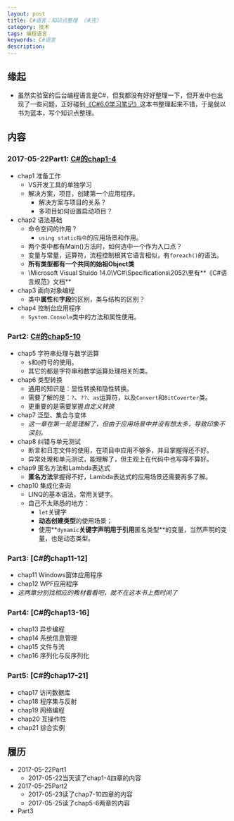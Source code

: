 ```yaml
---
layout: post  
title: C#语言：知识点整理 （未完）  
category: 技术  
tags: 编程语言      
keywords: C#语言      
description:    
---  
```


##  缘起
+ 虽然实验室的后台编程语言是C#，但我都没有好好整理一下，但开发中也出现了一些问题，正好碰到[《C#6.0学习笔记》](https://book.douban.com/subject/26923370/)这本书整理起来不错，于是就以书为蓝本，写个知识点整理。

##  内容

###  2017-05-22Part1: [C#的chap1-4](https://my.oschina.net/wolflion/blog/906953)
+ chap1 准备工作
	+ VS开发工具的单独学习
	+ 解决方案，项目，创建第一个应用程序。
		+ 解决方案与项目的关系？
		+ 多项目如何设置启动项目？
+ chap2 语法基础
	+ 命令空间的作用？
		+ `using static指令`的应用场景和作用。
	+ 两个类中都有Main()方法时，如何选中一个作为入口点？
	+ 变量与常量，运算符，流程控制根其它语言相似，有`foreach()`的语法。
	+ **所有类型都有一个共同的始祖Object类**
	+ \Microsoft Visual Stuido 14.0\VC#\Specifications\2052\里有**《C#语言规范》文档**
+ chap3 面向对象编程
	+ 类中**属性**和**字段**的区别，类与结构的区别？
+ chap4 控制台应用程序
	+ `System.Console`类中的方法和属性使用。
	
###  Part2: [C#的chap5-10](https://my.oschina.net/wolflion/blog/909097)
+ chap5 字符串处理与数学运算
	+ `$`和`@`符号的使用。
	+ 其它的都是字符串和数学运算处理相关的类。
+ chap6 类型转换
	+ 通用的知识是：显性转换和隐性转换。
	+ 需要了解的是：`?`、`??`、`as`运算符，以及`Convert`和`BitCoverter`类。
	+ 更重要的是需要掌握*自定义转换*
+ chap7 泛型、集合与变体
	+ *这一章在第一轮是理解了，但由于应用场景中并没有想太多，导致印象不深刻。*
+ chap8 纠错与单元测试
	+ 断言和日志文件的使用，在项目中应用不够多，并且掌握得还不好。
	+ 异常处理和单元测试，能理解了，但主观上在代码中也写得不算好。
+ chap9 匿名方法和Lambda表达式
	+ **匿名方法**掌握得不好，Lambda表达式的应用场景还需要再多了解。
+ chap10 集成化查询
	+ LINQ的基本语法，常用关键字。
	+ 自己不太熟悉的地方：
		+ `let`关键字
		+ **动态创建类型**的使用场景；
		+ 使用**`dynamic`**关键字声明用于引用**匿名类型**的变量，当然声明的变量，也是动态类型。

###  Part3: [C#的chap11-12]
+ chap11 Windows窗体应用程序
+ chap12 WPF应用程序
+ *这两章分别找相应的教材看看吧，就不在这本书上费时间了*

###  Part4: [C#的chap13-16]
+ chap13 异步编程
+ chap14 系统信息管理
+ chap15 文件与流
+ chap16 序列化与反序列化

###  Part5: [C#的chap17-21]
+ chap17 访问数据库
+ chap18 程序集与反射
+ chap19 网络编程
+ chap20 互操作性
+ chap21 综合实例

## 履历
+ 2017-05-22Part1
	+ 2017-05-22当天读了chap1-4四章的内容
+ 2017-05-25Part2
	+ 2017-05-23读了chap7-10四章的内容
	+ 2017-05-25读了chap5-6两章的内容
+ Part3